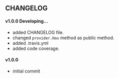 ## CHANGELOG

#### v1.0.0 Developing...
* added CHANGELOG file.
* changed `provider.Has` method as public method.
* added .travis.yml
* added code coverage.

#### v1.0.0 
* initial commit